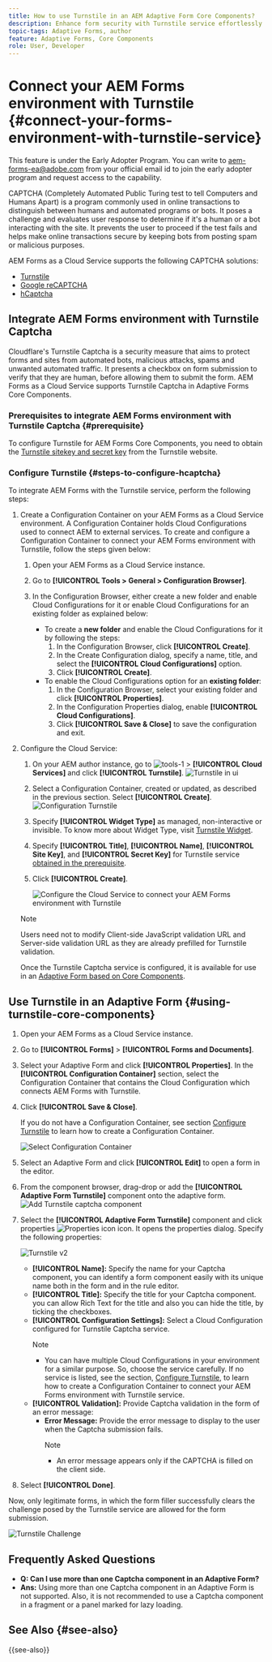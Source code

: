 ```yaml
---
title: How to use Turnstile in an AEM Adaptive Form Core Components?
description: Enhance form security with Turnstile service effortlessly. Step-by-step guide inside!
topic-tags: Adaptive Forms, author
feature: Adaptive Forms, Core Components
role: User, Developer
---
```

# Connect your AEM Forms environment with Turnstile {#connect-your-forms-environment-with-turnstile-service}

<span class="preview"> This feature is under the Early Adopter Program. You can write to aem-forms-ea@adobe.com from your official email id to join the early adopter program and request access to the capability. </span>

CAPTCHA (Completely Automated Public Turing test to tell Computers and Humans Apart) is a program commonly used in online transactions to distinguish between humans and automated programs or bots. It poses a challenge and evaluates user response to determine if it's a human or a bot interacting with the site. It prevents the user to proceed if the test fails and helps make online transactions secure by keeping bots from posting spam or malicious purposes. 

AEM Forms as a Cloud Service supports the following CAPTCHA solutions: 


* [Turnstile](/help/forms/integrate-adaptive-forms-turnstile-core-components.md)
* [Google reCAPTCHA](/help/forms/captcha-adaptive-forms-core-components.md)
* [hCaptcha](/help/forms/integrate-adaptive-forms-hcaptcha-core-components.md)  

<!-- ![Turnstile](assets/Turnstile-challenge.png)-->

## Integrate AEM Forms environment with Turnstile Captcha

Cloudflare's Turnstile Captcha is a security measure that aims to protect forms and sites from automated bots, malicious attacks, spams and unwanted automated traffic. It presents a checkbox on form submission to verify that they are human, before allowing them to submit the form. AEM Forms as a Cloud Service supports Turnstile Captcha in Adaptive Forms Core Components.

### Prerequisites to integrate AEM Forms environment with Turnstile Captcha {#prerequisite}

To configure Turnstile for AEM Forms Core Components, you need to obtain the [Turnstile sitekey and secret key](https://developers.cloudflare.com/turnstile/get-started/) from the Turnstile website.

### Configure Turnstile {#steps-to-configure-hcaptcha}

To integrate AEM Forms with the Turnstile service, perform the following steps:

1. Create a Configuration Container on your AEM Forms as a Cloud Service environment. A Configuration Container holds Cloud Configurations used to connect AEM to external services. To create and configure a Configuration Container to connect your AEM Forms environment with Turnstile, follow the steps given below:
    1. Open your AEM Forms as a Cloud Service instance. 
    1. Go to **[!UICONTROL Tools > General > Configuration Browser]**.  
    1. In the Configuration Browser, either create a new folder and enable Cloud Configurations for it or enable Cloud Configurations for an existing folder as explained below:

        * To create a **new folder** and enable the Cloud Configurations for it by following the steps:
            1. In the Configuration Browser, click **[!UICONTROL Create]**. 
            1. In the Create Configuration dialog, specify a name, title, and select the **[!UICONTROL Cloud Configurations]** option. 
            1. Click **[!UICONTROL Create]**.
        * To enable the Cloud Configurations option for an **existing folder**:
            1. In the Configuration Browser, select your existing folder and click **[!UICONTROL Properties]**.
            1. In the Configuration Properties dialog, enable **[!UICONTROL Cloud Configurations]**.
            1. Click **[!UICONTROL Save & Close]** to save the configuration and exit.

1. Configure the Cloud Service: 
    1. On your AEM author instance, go to ![tools-1](assets/tools-1.png) &gt; **[!UICONTROL Cloud Services]** and click **[!UICONTROL Turnstile]**.
        ![Turnstile in ui](assets/turnstile-in-ui.png)
    1. Select a Configuration Container, created or updated, as described in the previous section. Select **[!UICONTROL Create]**.
        ![Configuration Turnstile](assets/config-hcaptcha.png)
    1. Specify **[!UICONTROL Widget Type]** as managed, non-interactive or invisible. To know more about Widget Type, visit [Turnstile Widget](https://developers.cloudflare.com/turnstile/concepts/widget/).
    1. Specify **[!UICONTROL Title]**, **[!UICONTROL Name]**, **[!UICONTROL Site Key]**, and **[!UICONTROL Secret Key]** for Turnstile service [obtained in the prerequisite](#prerequisite). 
    1. Click **[!UICONTROL Create]**.

        ![Configure the Cloud Service to connect your AEM Forms environment with Turnstile](assets/config-turntstile-cc.png)

    >[!NOTE]
    > Users need not to modify Client-side JavaScript validation URL and Server-side validation URL as they are already prefilled for Turnstile validation.

   Once the Turnstile Captcha service is configured, it is available for use in an [Adaptive Form based on Core Components](https://experienceleague.adobe.com/en/docs/experience-manager-core-components/using/adaptive-forms/introduction).

## Use Turnstile in an Adaptive Form {#using-turnstile-core-components}

1. Open your AEM Forms as a Cloud Service instance. 
1. Go to **[!UICONTROL Forms]** > **[!UICONTROL Forms and Documents]**.
1. Select your Adaptive Form and click **[!UICONTROL Properties]**. In the **[!UICONTROL Configuration Container]** section, select the Configuration Container that contains the Cloud Configuration which connects AEM Forms with Turnstile.
1. Click **[!UICONTROL Save & Close]**.

    If you do not have a Configuration Container, see section [Configure Turnstile](#steps-to-configure-hcaptcha) to learn how to create a Configuration Container.

    ![Select Configuration Container](/help/forms/assets/captcha-properties.png)

1. Select an Adaptive Form and click **[!UICONTROL Edit]** to open a form in the editor.
1. From the component browser, drag-drop or add the **[!UICONTROL Adaptive Form Turnstile]** component onto the adaptive form.
    ![Add Turnstile captcha component](/help/forms/assets/turnstile-v2.png)
1. Select the **[!UICONTROL Adaptive Form Turnstile]** component and click properties ![Properties icon](assets/configure-icon.svg) icon. It opens the properties dialog. Specify the following properties:

    ![Turnstile v2](assets/turnstile-settings-for-v2.png)

    * **[!UICONTROL Name]:** Specify the name for your Captcha component, you can identify a form component easily with its unique name both in the form and in the rule editor.
    * **[!UICONTROL Title]:** Specify the title for your Captcha component. you can allow Rich Text for the title and also you can hide the title, by ticking the checkboxes.
    * **[!UICONTROL Configuration Settings]:** Select a Cloud Configuration configured for Turnstile Captcha service.
        >[!NOTE]
        >* You can have multiple Cloud Configurations in your environment for a similar purpose. So, choose the service carefully. If no service is listed, see the section, [Configure Turnstile](#steps-to-configure-hcaptcha), to learn how to create a Configuration Container to connect your AEM Forms environment with Turnstile service.
    * **[!UICONTROL Validation]:** Provide Captcha validation in the form of an error message:
        * **Error Message:** Provide the error message to display to the user when the Captcha submission fails. 
            >[!NOTE]
            >* An error message appears only if the CAPTCHA is filled on the client side.
        

1. Select **[!UICONTROL Done]**.


Now, only legitimate forms, in which the form filler successfully clears the challenge posed by the Turnstile service are allowed for the form submission.

![Turnstile Challenge](assets/turnstile-challenge.png)


## Frequently Asked Questions

* **Q: Can I use more than one Captcha component in an Adaptive Form?**
* **Ans:** Using more than one Captcha component in an Adaptive Form is not supported. Also, it is not recommended to use a Captcha component in a fragment or a panel marked for lazy loading.

## See Also {#see-also}

{{see-also}}
